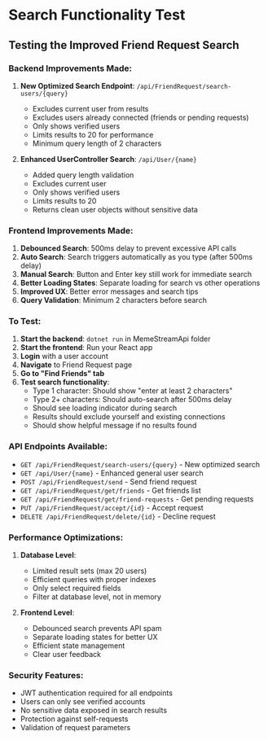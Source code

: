 # Search Functionality Test

## Testing the Improved Friend Request Search

### Backend Improvements Made:

1. **New Optimized Search Endpoint**: `/api/FriendRequest/search-users/{query}`

   - Excludes current user from results
   - Excludes users already connected (friends or pending requests)
   - Only shows verified users
   - Limits results to 20 for performance
   - Minimum query length of 2 characters

2. **Enhanced UserController Search**: `/api/User/{name}`
   - Added query length validation
   - Excludes current user
   - Only shows verified users
   - Limits results to 20
   - Returns clean user objects without sensitive data

### Frontend Improvements Made:

1. **Debounced Search**: 500ms delay to prevent excessive API calls
2. **Auto Search**: Search triggers automatically as you type (after 500ms delay)
3. **Manual Search**: Button and Enter key still work for immediate search
4. **Better Loading States**: Separate loading for search vs other operations
5. **Improved UX**: Better error messages and search tips
6. **Query Validation**: Minimum 2 characters before search

### To Test:

1. **Start the backend**: `dotnet run` in MemeStreamApi folder
2. **Start the frontend**: Run your React app
3. **Login** with a user account
4. **Navigate** to Friend Request page
5. **Go to "Find Friends" tab**
6. **Test search functionality**:
   - Type 1 character: Should show "enter at least 2 characters"
   - Type 2+ characters: Should auto-search after 500ms delay
   - Should see loading indicator during search
   - Results should exclude yourself and existing connections
   - Should show helpful message if no results found

### API Endpoints Available:

- `GET /api/FriendRequest/search-users/{query}` - New optimized search
- `GET /api/User/{name}` - Enhanced general user search
- `POST /api/FriendRequest/send` - Send friend request
- `GET /api/FriendRequest/get/friends` - Get friends list
- `GET /api/FriendRequest/get/friend-requests` - Get pending requests
- `PUT /api/FriendRequest/accept/{id}` - Accept request
- `DELETE /api/FriendRequest/delete/{id}` - Decline request

### Performance Optimizations:

1. **Database Level**:

   - Limited result sets (max 20 users)
   - Efficient queries with proper indexes
   - Only select required fields
   - Filter at database level, not in memory

2. **Frontend Level**:
   - Debounced search prevents API spam
   - Separate loading states for better UX
   - Efficient state management
   - Clear user feedback

### Security Features:

- JWT authentication required for all endpoints
- Users can only see verified accounts
- No sensitive data exposed in search results
- Protection against self-requests
- Validation of request parameters

